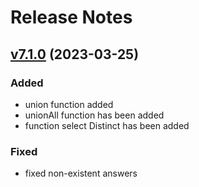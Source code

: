 # Release Notes

## [v7.1.0](https://github.com/Sleon4/Lion-SQL/compare/v7.0.0...v7.1.0) (2023-03-25)

### Added
- union function added
- unionAll function has been added
- function select Distinct has been added

### Fixed
- fixed non-existent answers
